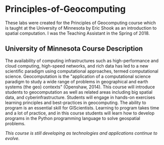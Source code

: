 # Principles-of-Geocomputing

These labs were created for the Principles of Geocomputing course which is taught at the University of Minnesota by Eric Shook as an introduction to spatial computation. I was the Teaching Assistant in the Spring of 2018. 






## University of Minnesota Course Description
The availability of computing infrastructures such as high-performance and cloud computing, high-speed networks, and rich data has led to a new scientific paradigm using computational approaches, termed computational science. Geocomputation is the "application of a computational science paradigm to study a wide range of problems in geographical and earth systems (the geo) contexts" (Openshaw, 2014). This course will introduce students to geocomputation as well as related areas including big spatial data, and cyberinfrastructure. Students will engage in hands-on exercises learning principles and best-practices in geocomputing. The ability to program is an essential skill for GIScientists. Learning to program takes time and a lot of practice, and in this course students will learn how to develop programs in the Python programming language to solve geospatial problems.


<i> This course is still developing as technologies and applications continue to evolve. </i>
